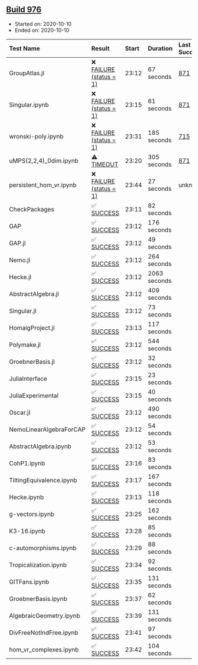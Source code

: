 ## [Build 976](https://oscarci.mathematik.uni-kl.de/job/oscar-stable/976/)

* Started on: 2020-10-10
* Ended on: 2020-10-10

| Test Name    | Result | Start | Duration | Last Success | First Failure |
|:-------------|:-------|:------|:---------|:-------------|:--------------|
| GroupAtlas.jl | ❌ [FAILURE (status = 1)](https://oscarci.mathematik.uni-kl.de/job/oscar-stable/976/artifact/logs/build-976/GroupAtlas.jl.log) | 23:12 | 67 seconds | [871](https://oscarci.mathematik.uni-kl.de/job/oscar-stable/871/) | [872](https://oscarci.mathematik.uni-kl.de/job/oscar-stable/872/) |
| Singular.ipynb | ❌ [FAILURE (status = 1)](https://oscarci.mathematik.uni-kl.de/job/oscar-stable/976/artifact/logs/build-976/Singular.ipynb.log) | 23:15 | 61 seconds | [871](https://oscarci.mathematik.uni-kl.de/job/oscar-stable/871/) | [872](https://oscarci.mathematik.uni-kl.de/job/oscar-stable/872/) |
| wronski-poly.ipynb | ❌ [FAILURE (status = 1)](https://oscarci.mathematik.uni-kl.de/job/oscar-stable/976/artifact/logs/build-976/wronski-poly.ipynb.log) | 23:31 | 185 seconds | [715](https://oscarci.mathematik.uni-kl.de/job/oscar-stable/715/) | [716](https://oscarci.mathematik.uni-kl.de/job/oscar-stable/716/) |
| uMPS(2,2,4)_0dim.ipynb | ⚠ [TIMEOUT](https://oscarci.mathematik.uni-kl.de/job/oscar-stable/976/artifact/logs/build-976/uMPS-2-2-4-_0dim.ipynb.log) | 23:20 | 305 seconds | [871](https://oscarci.mathematik.uni-kl.de/job/oscar-stable/871/) | [872](https://oscarci.mathematik.uni-kl.de/job/oscar-stable/872/) |
| persistent_hom_vr.ipynb | ❌ [FAILURE (status = 1)](https://oscarci.mathematik.uni-kl.de/job/oscar-stable/976/artifact/logs/build-976/persistent_hom_vr.ipynb.log) | 23:44 | 27 seconds | unknown | unknown |
| CheckPackages | ✅ [SUCCESS](https://oscarci.mathematik.uni-kl.de/job/oscar-stable/976/artifact/logs/build-976/CheckPackages.log) | 23:11 | 82 seconds |  |  |
| GAP | ✅ [SUCCESS](https://oscarci.mathematik.uni-kl.de/job/oscar-stable/976/artifact/logs/build-976/GAP.log) | 23:12 | 176 seconds |  |  |
| GAP.jl | ✅ [SUCCESS](https://oscarci.mathematik.uni-kl.de/job/oscar-stable/976/artifact/logs/build-976/GAP.jl.log) | 23:12 | 49 seconds |  |  |
| Nemo.jl | ✅ [SUCCESS](https://oscarci.mathematik.uni-kl.de/job/oscar-stable/976/artifact/logs/build-976/Nemo.jl.log) | 23:12 | 264 seconds |  |  |
| Hecke.jl | ✅ [SUCCESS](https://oscarci.mathematik.uni-kl.de/job/oscar-stable/976/artifact/logs/build-976/Hecke.jl.log) | 23:12 | 2063 seconds |  |  |
| AbstractAlgebra.jl | ✅ [SUCCESS](https://oscarci.mathematik.uni-kl.de/job/oscar-stable/976/artifact/logs/build-976/AbstractAlgebra.jl.log) | 23:12 | 409 seconds |  |  |
| Singular.jl | ✅ [SUCCESS](https://oscarci.mathematik.uni-kl.de/job/oscar-stable/976/artifact/logs/build-976/Singular.jl.log) | 23:12 | 73 seconds |  |  |
| HomalgProject.jl | ✅ [SUCCESS](https://oscarci.mathematik.uni-kl.de/job/oscar-stable/976/artifact/logs/build-976/HomalgProject.jl.log) | 23:13 | 117 seconds |  |  |
| Polymake.jl | ✅ [SUCCESS](https://oscarci.mathematik.uni-kl.de/job/oscar-stable/976/artifact/logs/build-976/Polymake.jl.log) | 23:12 | 544 seconds |  |  |
| GroebnerBasis.jl | ✅ [SUCCESS](https://oscarci.mathematik.uni-kl.de/job/oscar-stable/976/artifact/logs/build-976/GroebnerBasis.jl.log) | 23:12 | 32 seconds |  |  |
| JuliaInterface | ✅ [SUCCESS](https://oscarci.mathematik.uni-kl.de/job/oscar-stable/976/artifact/logs/build-976/JuliaInterface.log) | 23:15 | 23 seconds |  |  |
| JuliaExperimental | ✅ [SUCCESS](https://oscarci.mathematik.uni-kl.de/job/oscar-stable/976/artifact/logs/build-976/JuliaExperimental.log) | 23:15 | 40 seconds |  |  |
| Oscar.jl | ✅ [SUCCESS](https://oscarci.mathematik.uni-kl.de/job/oscar-stable/976/artifact/logs/build-976/Oscar.jl.log) | 23:12 | 490 seconds |  |  |
| NemoLinearAlgebraForCAP | ✅ [SUCCESS](https://oscarci.mathematik.uni-kl.de/job/oscar-stable/976/artifact/logs/build-976/NemoLinearAlgebraForCAP.log) | 23:12 | 54 seconds |  |  |
| AbstractAlgebra.ipynb | ✅ [SUCCESS](https://oscarci.mathematik.uni-kl.de/job/oscar-stable/976/artifact/logs/build-976/AbstractAlgebra.ipynb.log) | 23:12 | 53 seconds |  |  |
| CohP1.ipynb | ✅ [SUCCESS](https://oscarci.mathematik.uni-kl.de/job/oscar-stable/976/artifact/logs/build-976/CohP1.ipynb.log) | 23:16 | 83 seconds |  |  |
| TiltingEquivalence.ipynb | ✅ [SUCCESS](https://oscarci.mathematik.uni-kl.de/job/oscar-stable/976/artifact/logs/build-976/TiltingEquivalence.ipynb.log) | 23:17 | 167 seconds |  |  |
| Hecke.ipynb | ✅ [SUCCESS](https://oscarci.mathematik.uni-kl.de/job/oscar-stable/976/artifact/logs/build-976/Hecke.ipynb.log) | 23:13 | 118 seconds |  |  |
| g-vectors.ipynb | ✅ [SUCCESS](https://oscarci.mathematik.uni-kl.de/job/oscar-stable/976/artifact/logs/build-976/g-vectors.ipynb.log) | 23:25 | 162 seconds |  |  |
| K3-16.ipynb | ✅ [SUCCESS](https://oscarci.mathematik.uni-kl.de/job/oscar-stable/976/artifact/logs/build-976/K3-16.ipynb.log) | 23:28 | 85 seconds |  |  |
| c-automorphisms.ipynb | ✅ [SUCCESS](https://oscarci.mathematik.uni-kl.de/job/oscar-stable/976/artifact/logs/build-976/c-automorphisms.ipynb.log) | 23:29 | 88 seconds |  |  |
| Tropicalization.ipynb | ✅ [SUCCESS](https://oscarci.mathematik.uni-kl.de/job/oscar-stable/976/artifact/logs/build-976/Tropicalization.ipynb.log) | 23:34 | 92 seconds |  |  |
| GITFans.ipynb | ✅ [SUCCESS](https://oscarci.mathematik.uni-kl.de/job/oscar-stable/976/artifact/logs/build-976/GITFans.ipynb.log) | 23:35 | 131 seconds |  |  |
| GroebnerBasis.ipynb | ✅ [SUCCESS](https://oscarci.mathematik.uni-kl.de/job/oscar-stable/976/artifact/logs/build-976/GroebnerBasis.ipynb.log) | 23:37 | 62 seconds |  |  |
| AlgebraicGeometry.ipynb | ✅ [SUCCESS](https://oscarci.mathematik.uni-kl.de/job/oscar-stable/976/artifact/logs/build-976/AlgebraicGeometry.ipynb.log) | 23:39 | 131 seconds |  |  |
| DivFreeNotIndFree.ipynb | ✅ [SUCCESS](https://oscarci.mathematik.uni-kl.de/job/oscar-stable/976/artifact/logs/build-976/DivFreeNotIndFree.ipynb.log) | 23:41 | 97 seconds |  |  |
| hom_vr_complexes.ipynb | ✅ [SUCCESS](https://oscarci.mathematik.uni-kl.de/job/oscar-stable/976/artifact/logs/build-976/hom_vr_complexes.ipynb.log) | 23:42 | 104 seconds |  |  |
